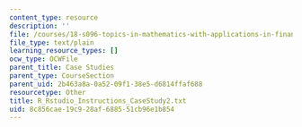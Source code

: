 ```yaml
---
content_type: resource
description: ''
file: /courses/18-s096-topics-in-mathematics-with-applications-in-finance-fall-2013/8c856cae19c928af688551cb96e1b854_R_Rstudio_Instructions_CaseStudy2.txt
file_type: text/plain
learning_resource_types: []
ocw_type: OCWFile
parent_title: Case Studies
parent_type: CourseSection
parent_uid: 2b463a8a-0a52-09f1-38e5-d6814ffaf688
resourcetype: Other
title: R_Rstudio_Instructions_CaseStudy2.txt
uid: 8c856cae-19c9-28af-6885-51cb96e1b854
---
```


